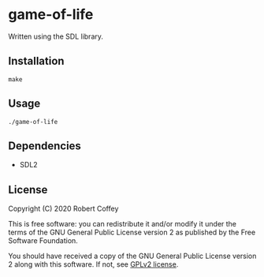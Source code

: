 # game-of-life

Written using the SDL library.


## Installation

```
make
```


## Usage

```
./game-of-life
```


## Dependencies

- SDL2


## License

Copyright (C) 2020 Robert Coffey

This is free software: you can redistribute it and/or modify it under
the terms of the GNU General Public License version 2 as published by
the Free Software Foundation.

You should have received a copy of the GNU General Public License
version 2 along with this software. If not, see
[GPLv2 license](https://www.gnu.org/licenses/gpl-2.0).
